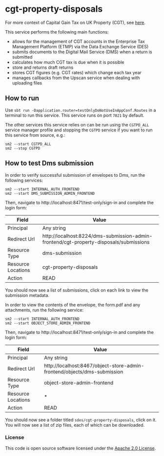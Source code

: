 # cgt-property-disposals

For more context of Capital Gain Tax on UK Property (CGT),
see [here](https://github.com/hmrc/cgt-property-disposals-frontend#cgt-property-disposals-frontend).

This service performs the following main functions:

- allows for the management of CGT accounts in the Enterprise Tax Management Platform (ETMP) via the Data
  Exchange Service (DES)
- submits documents to the Digital Mail Service (DMS) when a return is submitted
- calculates how much CGT tax is due when it is possible
- store and returns draft returns
- stores CGT figures (e.g. CGT rates) which change each tax year
- manages callbacks from the Upscan service when dealing with uploading files

## How to run

Use `sbt run -Dapplication.router=testOnlyDoNotUseInAppConf.Routes` in a terminal to run this service. This service runs on port `7021` by default.

The other services this service relies on can be run using the `CGTPD_ALL` service manager profile and stopping the
`CGTPD` service if you want to run this service from source, e.g.:

```
sm2 --start CGTPD_ALL
sm2 --stop CGTPD
```   

## How to test Dms submission

In order to verify successful submission of envelopes to Dms, run the following services:

```
sm2 --start INTERNAL_AUTH_FRONTEND
sm2 --start DMS_SUBMISSION_ADMIN_FRONTEND
```

Then, navigate to http://localhost:8471/test-only/sign-in and complete the login form:

| Field              | Value                                                                                  |
|--------------------|----------------------------------------------------------------------------------------|
| Principal          | Any string                                                                             |
| Redirect Url       | http://localhost:8224/dms-submission-admin-frontend/cgt-property-disposals/submissions |
| Resource Type      | dms-submission                                                                         |
| Resource Locations | cgt-property-disposals                                                                 |
| Action             | READ                                                                                   |

You should now see a list of submissions, click on each link to view the submission metadata.

In order to view the contents of the envelope, the form.pdf and any attachments, run the following service:

```
sm2 --start INTERNAL_AUTH_FRONTEND
sm2 --start OBJECT_STORE_ADMIN_FRONTEND
```

Then, navigate to http://localhost:8471/test-only/sign-in and complete the login form:

| Field              | Value                                                                    |
|--------------------|--------------------------------------------------------------------------|
| Principal          | Any string                                                               |
| Redirect Url       | http://localhost:8467/object-store-admin-frontend/objects/dms-submission |
| Resource Type      | object-store-admin-frontend                                              |
| Resource Locations | *                                                                        |
| Action             | READ                                                                     |

You should now see a folder titled `sdes/cgt-property-disposals`, click on it. You will now see a list of zip files,
each of which can be downloaded.

### License

This code is open source software licensed under
the [Apache 2.0 License]("http://www.apache.org/licenses/LICENSE-2.0.html").
